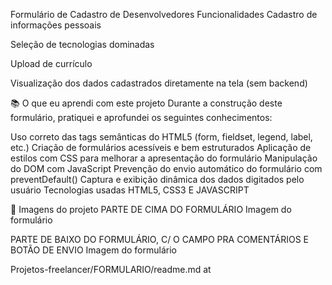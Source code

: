 Formulário de Cadastro de Desenvolvedores
Funcionalidades
Cadastro de informações pessoais

Seleção de tecnologias dominadas

Upload de currículo

Visualização dos dados cadastrados diretamente na tela (sem backend)

📚 O que eu aprendi com este projeto
Durante a construção deste formulário, pratiquei e aprofundei os seguintes conhecimentos:

Uso correto das tags semânticas do HTML5 (form, fieldset, legend, label, etc.)
Criação de formulários acessíveis e bem estruturados
Aplicação de estilos com CSS para melhorar a apresentação do formulário
Manipulação do DOM com JavaScript
Prevenção do envio automático do formulário com preventDefault()
Captura e exibição dinâmica dos dados digitados pelo usuário
Tecnologias usadas
HTML5, CSS3 E JAVASCRIPT

📸 Imagens do projeto
PARTE DE CIMA DO FORMULÁRIO Imagem do formulário

PARTE DE BAIXO DO FORMULÁRIO, C/ O CAMPO PRA COMENTÁRIOS E BOTÃO DE ENVIO Imagem do formulário

Projetos-freelancer/FORMULARIO/readme.md at
